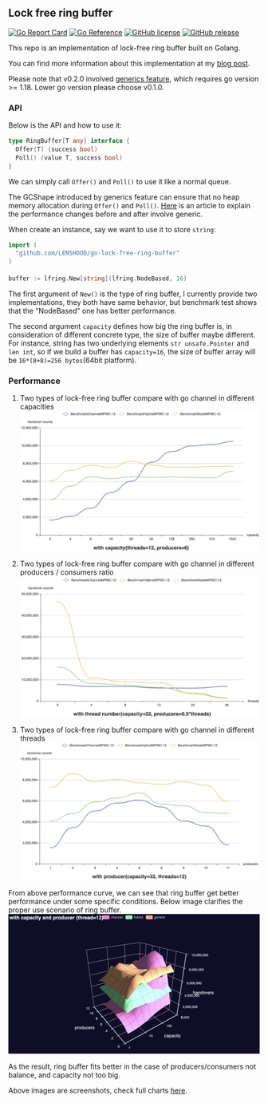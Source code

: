 ## Lock free ring buffer  
[![Go Report Card](https://goreportcard.com/badge/github.com/LENSHOOD/go-lock-free-ring-buffer)](https://goreportcard.com/report/github.com/LENSHOOD/go-lock-free-ring-buffer) [![Go Reference](https://pkg.go.dev/badge/github.com/LENSHOOD/go-lock-free-ring-buffer.svg)](https://pkg.go.dev/github.com/LENSHOOD/go-lock-free-ring-buffer) [![GitHub license](https://img.shields.io/github/license/LENSHOOD/go-lock-free-ring-buffer)](https://github.com/LENSHOOD/go-lock-free-ring-buffer/blob/master/LICENSE) [![GitHub release](https://img.shields.io/github/tag/LENSHOOD/go-lock-free-ring-buffer)](https://github.com/LENSHOOD/go-lock-free-ring-buffer/releases/tag/v0.1.0)

This repo is an implementation of lock-free ring buffer built on Golang.

You can find more information about this implementation at my [blog post](https://lenshood.github.io/2021/04/19/lock-free-ring-buffer/#more).

Please note that v0.2.0 involved [generics feature](https://go.dev/doc/go1.18#generics), which requires go version >= 1.18. Lower go version please choose v0.1.0.

### API
Below is the API and how to use it:
```go
type RingBuffer[T any] interface {
  Offer(T) (success bool)
  Poll() (value T, success bool)
}
```
We can simply call `Offer()` and `Poll()` to use it like a normal queue. 

The GCShape introduced by generics feature can ensure that no heap memory allocation during `Offer()` and `Poll()`. [Here](https://lenshood.github.io/2022/08/01/optimize-lfring-performance/) is an article to explain the performance changes before and after involve generic.

When create an instance, say we want to use it to store `string`:
```go
import (
  "github.com/LENSHOOD/go-lock-free-ring-buffer"
)

buffer := lfring.New[string](lfring.NodeBased, 16)
```

The first argument of `New()` is the type of ring buffer, I currently provide two implementations, they both have same behavior, but benchmark test shows that the "NodeBased" one has better performance.

The second argument `capacity` defines how big the ring buffer is, in consideration of different concrete type, the size of buffer maybe different. For instance, string has two underlying elements `str unsafe.Pointer` and `len int`, so if we build a buffer has `capacity=16`, the size of buffer array will be `16*(8+8)=256 bytes`(64bit platform).

### Performance
1. Two types of lock-free ring buffer compare with go channel in different capacities
![](https://github.com/LENSHOOD/lenshood.github.io/blob/source/source/_posts/decide-lfring-channel/capacity-all.png?raw=true)

2. Two types of lock-free ring buffer compare with go channel in different producers / consumers ratio
![](https://github.com/LENSHOOD/lenshood.github.io/blob/source/source/_posts/decide-lfring-channel/thread-all.png?raw=true)

3. Two types of lock-free ring buffer compare with go channel in different threads
![](https://github.com/LENSHOOD/lenshood.github.io/blob/source/source/_posts/decide-lfring-channel/producer-all.png?raw=true)

From above performance curve, we can see that ring buffer get better performance under some specific conditions. Below image clarifies the proper use scenario of ring buffer.
![](https://github.com/LENSHOOD/lenshood.github.io/blob/source/source/_posts/decide-lfring-channel/3d-capacity-producer.png?raw=true)

As the result, ring buffer fits better in the case of producers/consumers not balance, and capacity not too big.

Above images are screenshots, check full charts [here](https://lenshood.github.io/2022/09/04/decide-lfring-channel/).